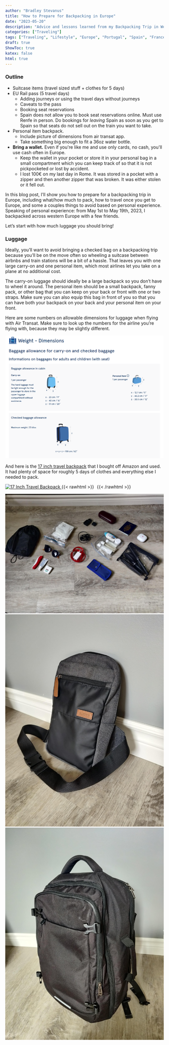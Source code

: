 ```yaml
---
author: "Bradley Stevanus"
title: "How to Prepare for Backpacking in Europe"
date: "2023-05-20"
description: "Advice and lessons learned from my Backpacking Trip in Western Europe"
categories: ["Traveling"]
tags: ["Traveling", "Lifestyle", "Europe", "Portugal", "Spain", "France", "Italy"]
draft: true
ShowToc: true
katex: false
html: true
---
```

### Outline
- Suitcase items (travel sized stuff + clothes for 5 days)
- EU Rail pass (5 travel days)
    - Adding journeys or using the travel days without journeys
    - Caveats to the pass
    - Booking seat reservations
    - Spain does not allow you to book seat reservations online. Must use Renfe in person. Do bookings for *leaving* Spain as soon as you get to Spain so that seats do not sell out on the train you want to take.
- Personal item backpack.
    - Include picture of dimensions from air transat app.
    - Take something big enough to fit a 36oz water bottle.
- **Bring a wallet.** Even if you're like me and use only cards, no cash, you'll use cash often in Europe.
    - Keep the wallet in your pocket or store it in your personal bag in a small compartment which you can keep track of so that it is not pickpocketed or lost by accident.
    - I lost 100€ on my last day in Rome. It was stored in a pocket with a zipper and then another zipper that was broken. It was either stolen or it fell out.

In this blog post, I’ll show you how to prepare for a backpacking trip in Europe, including what/how much to pack, how to travel once you get to Europe, and some a couples things to avoid based on personal experience. Speaking of personal experience: from May 1st to May 19th, 2023, I backpacked across western Europe with a few friends. 

Let’s start with how much luggage you should bring!

### Luggage

Ideally, you’ll want to avoid bringing a checked bag on a backpacking trip because you’ll be on the move often so wheeling a suitcase between airbnbs and train stations will be a bit of a hassle. That leaves you with one large carry-on and one personal item, which most airlines let you take on a plane at no additional cost. 

The carry-on luggage should ideally be a large backpack so you don’t have to wheel it around. The personal item should be a small backpack, fanny pack, or other bag that you can keep on your back or front with one or two straps. Make sure you can also equip this bag in front of you so that you can have both your backpack on your back and your personal item on your front. 

Here are some numbers on allowable dimensions for luggage when flying with Air Transat. Make sure to look up the numbers for the airline you’re flying with, because they may be slightly different.

![Air Transat Baggage Dimensions](images/air-transat-baggage-dimensions.png)

And here is the [17 inch travel backpack](https://amzn.to/3Wpc2F9) that I bought off Amazon and used. It had plenty of space for roughly 5 days of clothes and everything else I needed to pack.

[![17 Inch Travel Backpack](
    //ws-na.amazon-adsystem.com/widgets/q?_encoding=UTF8&ASIN=B0BDLB1TBQ&Format=_SL160_&ID=AsinImage&MarketPlace=CA&ServiceVersion=20070822&WS=1&tag=bstore0e45-20&language=en_CA "17 Inch Travel Backpack")
](https://www.amazon.ca/dp/B0BDLB1TBQ?th=1&linkCode=li2&tag=bstore0e45-20&linkId=39b1b4958e8fe437dbf34714c3256e08&language=en_CA&ref_=as_li_ss_il)
{{< rawhtml >}}
<img src="https://ir-ca.amazon-adsystem.com/e/ir?t=bstore0e45-20&language=en_CA&l=li2&o=15&a=B0BDLB1TBQ" width="1" height="1" border="0" alt="" style="border:none !important; margin:0px !important;" />
{{< /rawhtml >}}

![Luggage Items](images/luggage-items.jpg)
![Personal Bag](images/personal-bag.jpg)
![Backpack](images/backpack.jpg)
